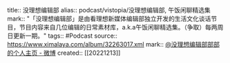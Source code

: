 title:: 没理想编辑部
alias:: podcast/vistopia/没理想编辑部,  午饭闲聊精选集
mark:: "「没理想编辑部」是由看理想新媒体编辑部独立开发的生活文化谈话节目，节目内容来自几位编辑的日常素材库，a.k.a午饭闲聊精选集。（争取）每两周日更新一期。"
tags:: #Podcast
source:: https://www.ximalaya.com/album/32263017.xml
mark:: [@没理想编辑部部部 的个人主页 - 微博](https://weibo.com/u/7542730254)
created:: [[20221213]]
